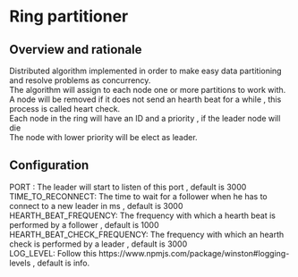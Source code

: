 # Ring partitioner
<h2>Overview and rationale</h2>
Distributed algorithm implemented in order to make easy data partitioning and resolve problems as concurrency.<br>
The algorithm will assign to each node one or more partitions to work with.<br>
A node will be removed if it does not send an hearth beat for a while , this process is called heart check.<br>
Each node in the ring will have an ID and a priority , if the leader node will die <br>
The node with lower priority will be elect as leader.

<h2> Configuration </h2>
 PORT : The leader will start to listen of this port , default is 3000 <br>
 TIME_TO_RECONNECT: The time to wait for a follower when he has to connect to a new leader in ms , default is 3000 <br>
HEARTH_BEAT_FREQUENCY: The frequency with which a hearth beat is performed by a follower , default is 1000 <br>
HEARTH_BEAT_CHECK_FREQUENCY: The frequency with which an hearth check is performed by a leader , default is 3000 <br>
LOG_LEVEL: Follow this https://www.npmjs.com/package/winston#logging-levels , default is info.

